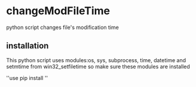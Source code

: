 # changeModFileTime
python script changes file's modification time

## installation
This python script uses modules:os, sys, subprocess, time, datetime and setmtime from win32_setfiletime so make sure these modules are installed

''use pip install <module name>''


